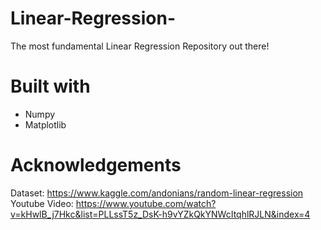 # Linear-Regression-
The most fundamental Linear Regression Repository out there! 

# Built with 
* Numpy
* Matplotlib

# Acknowledgements
Dataset: https://www.kaggle.com/andonians/random-linear-regression
Youtube Video: https://www.youtube.com/watch?v=kHwlB_j7Hkc&list=PLLssT5z_DsK-h9vYZkQkYNWcItqhlRJLN&index=4
